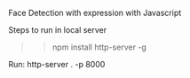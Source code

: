 Face Detection with expression with Javascript

Steps to run in local server
>> npm install http-server -g

Run: http-server . -p 8000
